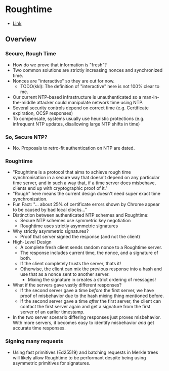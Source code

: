 # Roughtime

* [Link](https://roughtime.googlesource.com/roughtime)

## Overview

### Secure, Rough Time
* How do we prove that information is "fresh"?
* Two common solutions are strictly increasing nonces and synchronized time.
* Nonces are "interactive" so they are out for now.
	* TODO(kkl): The definition of "interactive" here is not 100% clear to me.
* Our current NTP-based infrastructure is unauthenticated so a man-in-the-middle attacker could manipulate network time using NTP.
* Several security controls depend on correct time (e.g. Certificate expiration, OCSP responses)
* To compensate, systems usually use heuristic protections (e.g. infrequent NTP updates, disallowing large NTP shifts in time)

### So, Secure NTP?
* No. Proposals to retro-fit authentication on NTP are dated.

### Roughtime
* "Roughtime is a protocol that aims to achieve rough time synchronisation in a
  secure way that doesn't depend on any particular time server, and in such a
  way that, if a time server does misbehave, clients end up with cryptographic
  proof of it."
* "Rough" here means the current design doesn't need super exact time synchronization.
* Fun Fact: "... about 25% of certificate errors shown by Chrome appear to be caused by bad local clocks..."
* Distinction between authenticated NTP schemes and Roughtime:
	* Secure NTP schemes use symmetric key negotiation
	* Roughtime uses strictly asymmetric signatures
* Why strictly asymmetric signatures?
	* Proof that server signed the response (and not the client)
* High-Level Design
	* A complete fresh client sends random nonce to a Roughtime server.
	* The response includes current time, the nonce, and a signature of both.
	* If the client completely trusts the server, thats it!
	* Otherwise, the client can mix the previous response into a hash and use that as a nonce sent to another server.
		* Mixing the signature in creates a strict ordering of messages!
* What if the servers gave vastly different responses?
	* If the second server gave a time *before* the first server, we have proof of misbehavior due to the hash mixing thing mentioned before.
	* If the second server gave a time *after* the first server, the client can contact the first server again and get a signature from the first server of an earlier timestamp.
* In the two server scenario differing responses just proves misbehavior. With more servers, it becomes easy to identify misbehavior *and* get accurate time responses.

### Signing many requests
* Using fast primitives (Ed25519) and batching requests in Merkle trees will likely allow Roughtime to be performant despite being using asymmetric primitives for signatures.
